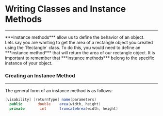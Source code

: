 # Writing Classes and Instance Methods
<hr>
***Instance methods*** allow us to define the behavior of an object.
<br>
Lets say you are wanting to get the area of a rectangle object you created using the `Rectangle` class. To do this, you would need to define an ***instance method*** that will return the area of our rectangle object. It is important to remember that ***instance methods*** belong to the specific instance of your object. 

### Creating an Instance Method
<hr>

The general form of an instance method is as follows:
```Java
[visability] [returnType] name(parameters)
  public       double    area(width, height)
  private       int      truncateArea(width, height)
```